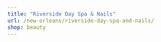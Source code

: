 ```yaml
---
title: "Riverside Day Spa & Nails"
url: /new-orleans/riverside-day-spa-and-nails/
shop: beauty
---
```

